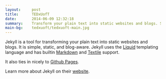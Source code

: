 ```yaml
---
layout:     post
title:      TEDxUofT
date:       2014-06-09 12:32:18
summary:    Transform your plain text into static websites and blogs. Simple, static, and blog-aware.
main-bg:	tedxuoft/tedxuoft-main.jpg
---
```


Jekyll is a tool for transforming your plain text into static websites and 
blogs. It is simple, static, and blog-aware. Jekyll uses the 
[Liquid](http://docs.shopify.com/themes/liquid-basics) templating
language and has builtin [Markdown](http://daringfireball.net/projects/markdown/)
and [Textile](http://en.wikipedia.org/wiki/Textile_(markup_language)) support.

It also ties in nicely to [Github Pages](https://pages.github.com/).

Learn more about Jekyll on their [website](http://jekyllrb.com/).

